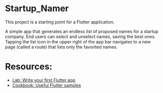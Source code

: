# Startup_Namer

This project is a starting point for a Flutter application.

A simple app that generates an endless list of proposed names for a startup company. 
End users can select and unselect names, saving the best ones. 
Tapping the list icon in the upper right of the app bar navigates to a new page (called a route) 
    that lists only the favorited names.

# Resources:
- [Lab: Write your first Flutter app](https://docs.flutter.dev/get-started/codelab)
- [Cookbook: Useful Flutter samples](https://docs.flutter.dev/cookbook)

[//]: # (For help getting started with Flutter development, view the)
[//]: # ([online documentation]&#40;https://docs.flutter.dev/&#41;, which offers tutorials,)
[//]: # (samples, guidance on mobile development, and a full API reference.)
